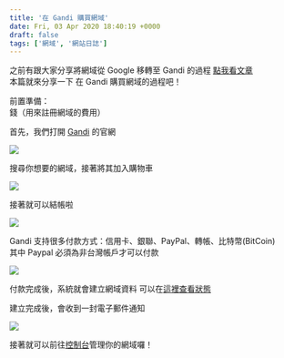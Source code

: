 ```yaml
---
title: '在 Gandi 購買網域'
date: Fri, 03 Apr 2020 18:40:19 +0000
draft: false
tags: ['網域', '網站日誌']
---
```


之前有跟大家分享將網域從 Google 移轉至 Gandi 的過程 [點我看文章](https://blog.steveyi.net/transfer-domain-from-google-to-gandi/)  
本篇就來分享一下 在 Gandi 購買網域的過程吧！

前置準備：  
錢（用來註冊網域的費用）

首先，我們打開 [Gandi](https://www.gandi.net/) 的官網

![](https://static.yiy.tw/media/blog/2020/04/register-domain-at-gandi-01-1920x923.png)

搜尋你想要的網域，接著將其加入購物車

![](https://static.yiy.tw/media/blog/2020/04/register-domain-at-gandi-02-1920x741.jpg)

接著就可以結帳啦

![](https://static.yiy.tw/media/blog/2020/04/register-domain-at-gandi-03-1920x923.png)

Gandi 支持很多付款方式：信用卡、銀聯、PayPal、轉帳、比特幣(BitCoin)  
其中 Paypal 必須為非台灣帳戶才可以付款

![](https://static.yiy.tw/media/blog/2020/04/register-domain-at-gandi-04-1920x923.png)

付款完成後，系統就會建立網域資料 可以在[這裡查看狀態](https://admin.gandi.net/domain/incoming)

建立完成後，會收到一封電子郵件通知

![](https://static.yiy.tw/media/blog/2020/04/register-domain-at-gandi-05-1920x1019.jpg)

接著就可以前往[控制台](https://admin.gandi.net)管理你的網域囉！
